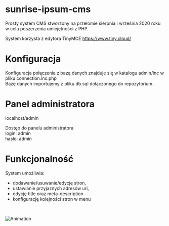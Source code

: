 # sunrise-ipsum-cms
Prosty system CMS stworzony na przełomie sierpnia i września 2020 roku w celu poszerzenia umiejętności z PHP.

System korzysta z edytora TinyMCE
https://www.tiny.cloud/

# Konfiguracja
Konfiguracja połączenia z bazą danych znajduje się w katalogu admin/inc w pliku connection.inc.php <br>
Bazę danych importujemy z pliku db.sql dołączonego do repozytorium.

# Panel administratora
localhost/admin

Dostęp do panelu administratora<br>
login: admin<br>
hasło: admin

# Funkcjonalność
System umożliwia:
- dodawanie/usuwanie/edycję stron,
- ustawianie przyjaznych adresów uri,
- edycję title oraz meta-description
- konfigurację kolejności stron w menu

<br>

![Animation](https://user-images.githubusercontent.com/103251893/164948499-262b881a-a776-4f85-ab28-ef451f239409.gif)
